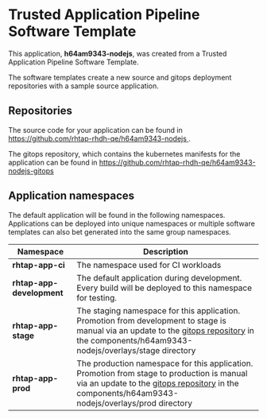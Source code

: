 # Trusted Application Pipeline Software Template

This application, **h64am9343-nodejs**, was created from a Trusted Application Pipeline Software Template.

The software templates create a new source and gitops deployment repositories with a sample source application. 

## Repositories

The source code for your application can be found in [https://github.com/rhtap-rhdh-qe/h64am9343-nodejs ](https://github.com/rhtap-rhdh-qe/h64am9343-nodejs ).
 
The gitops repository, which contains the kubernetes manifests for the application can be found in 
[https://github.com/rhtap-rhdh-qe/h64am9343-nodejs-gitops ](https://github.com/rhtap-rhdh-qe/h64am9343-nodejs-gitops ) 

## Application namespaces 

The default application will be found in the following namespaces. Applications can be deployed into unique namespaces or multiple software templates can also bet generated into the same group namespaces.  

|  Namespace   |  Description   |  
| -------- | -------- |
| **rhtap-app-ci** | The namespace used for CI workloads |
| **rhtap-app-development** | The default application during development. Every build will be deployed to this namespace for testing. |
| **rhtap-app-stage** | The staging namespace for this application. Promotion from development to stage is manual via an update to the [gitops repository](https://github.com/rhtap-rhdh-qe/h64am9343-nodejs-gitops ) in the components/h64am9343-nodejs/overlays/stage directory |
| **rhtap-app-prod** | The production namespace for this application. Promotion from stage to production is manual via an update to the [gitops repository](https://github.com/rhtap-rhdh-qe/h64am9343-nodejs-gitops ) in the components/h64am9343-nodejs/overlays/prod directory |